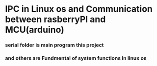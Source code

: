 # IPC in Linux os and Communication between rasberryPI and MCU(arduino)
### serial folder is main program this project
### and others are Fundmental of system functions in linux os
